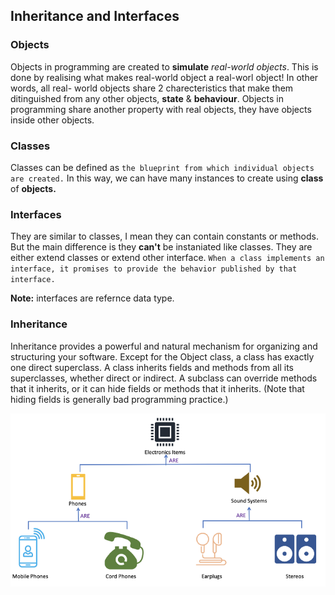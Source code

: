 ## Inheritance and Interfaces

### Objects 

Objects in programming are created to **simulate** *real-world objects*. This is done by realising what makes real-world object a real-worl object! In other words, all real- world objects share 2 charecteristics that make them ditinguished from any other objects, **state** & **behaviour**. Objects in programming share another property with real objects, they have objects inside other objects. 

### Classes 

Classes can be defined as `the blueprint from which individual objects are created.` In this way, we can have many instances to create using **class** of **objects.** 

### Interfaces

They are similar to classes, I mean they can contain constants or methods. But the main difference is they **can't** be instaniated like classes. They are either extend classes or extend other interface. `When a class implements an interface, it promises to provide the behavior published by that interface.`

**Note:** interfaces are refernce data type. 

### Inheritance 

Inheritance provides a powerful and natural mechanism for organizing and structuring your software. Except for the Object class, a class has exactly one direct superclass. A class inherits fields and methods from all its superclasses, whether direct or indirect. A subclass can override methods that it inherits, or it can hide fields or methods that it inherits. (Note that hiding fields is generally bad programming practice.)

![inhertiance](/img/123.png)